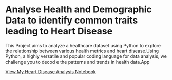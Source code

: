 # Analyse Health and Demographic Data to identify common traits leading to Heart Disease
This Project aims to analyze a healthcare dataset using Python to explore the relationship between various health metrics and heart disease.Using Python, a highly versatile and popular coding language for data analysis, we challenge you to decod e the patterns and trends in health data.App

[View My Heart Disease Analysis Notebook](Analyse-Health-and-Demographic-Data-to-identify-common-traits-leading-to-Heart-Disease/Analyse_Health_and_Demogrphic_Data_to_identify_common_traits_leading_to_Heart_Disease-Practo_Certified.ipynb)

